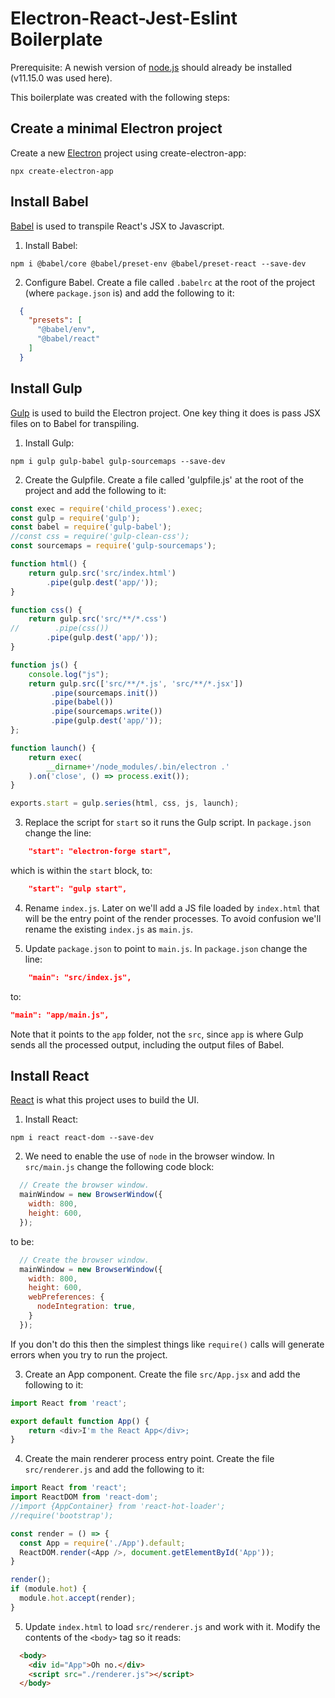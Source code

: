 # Electron-React-Jest-Eslint Boilerplate

Prerequisite: A newish version of [node.js](https://nodejs.org/) should already be installed (v11.15.0 was used here).

This boilerplate was created with the following steps:

## Create a minimal Electron project

Create a new [Electron](https://electronjs.org/) project using create-electron-app:

```node
npx create-electron-app
```

## Install Babel

[Babel](https://babeljs.io/) is used to transpile React's JSX to Javascript.

1. Install Babel:

```node
npm i @babel/core @babel/preset-env @babel/preset-react --save-dev
```

2. Configure Babel. Create a file called `.babelrc` at the root of the project (where `package.json` is) and add the following to it:

```json
  {
    "presets": [
      "@babel/env",
      "@babel/react"
    ]
  }
```

## Install Gulp

[Gulp](https://gulpjs.com/) is used to build the Electron project. One key thing it does is pass JSX files on to Babel for transpiling.

1. Install Gulp:

```node
npm i gulp gulp-babel gulp-sourcemaps --save-dev
```

2. Create the Gulpfile. Create a file called 'gulpfile.js' at the root of the project and add the following to it:

```js
const exec = require('child_process').exec;
const gulp = require('gulp');
const babel = require('gulp-babel');
//const css = require('gulp-clean-css');
const sourcemaps = require('gulp-sourcemaps');

function html() {
    return gulp.src('src/index.html')
        .pipe(gulp.dest('app/'));
}

function css() {
    return gulp.src('src/**/*.css')
//        .pipe(css())
        .pipe(gulp.dest('app/'));
}

function js() {
    console.log("js");
    return gulp.src(['src/**/*.js', 'src/**/*.jsx'])
         .pipe(sourcemaps.init())
         .pipe(babel())
         .pipe(sourcemaps.write())
         .pipe(gulp.dest('app/'));
};

function launch() {
    return exec(
        __dirname+'/node_modules/.bin/electron .'
    ).on('close', () => process.exit());
}

exports.start = gulp.series(html, css, js, launch);
```

3. Replace the script for ```start``` so it runs the Gulp script. In ```package.json``` change the line:

```json
    "start": "electron-forge start",
```

which is within the ```start``` block, to:

```json
    "start": "gulp start",
```

4. Rename ```index.js```. Later on we'll add a JS file loaded by ```index.html``` that will be the entry point of the render processes. To avoid confusion we'll rename the existing ```index.js``` as ```main.js```.

5. Update ```package.json``` to point to ```main.js```. In ```package.json``` change the line:

```json
    "main": "src/index.js",
```

to:

```json
"main": "app/main.js",
```

Note that it points to the ```app``` folder, not the ```src```, since ```app``` is where Gulp sends all the processed output, including the output files of Babel.

## Install React
[React](https://reactjs.org/) is what this project uses to build the UI.

1. Install React:

```node
npm i react react-dom --save-dev
```

2. We need to enable the use of ```node``` in the browser window. In ```src/main.js``` change the following code block:

```js
  // Create the browser window.
  mainWindow = new BrowserWindow({
    width: 800,
    height: 600,
  });
```

to be:
```js
  // Create the browser window.
  mainWindow = new BrowserWindow({
    width: 800,
    height: 600,
    webPreferences: {
      nodeIntegration: true,
    }
  });
```

If you don't do this then the simplest things like ```require()``` calls will generate errors when you try to run the project.

3. Create an App component. Create the file ```src/App.jsx``` and add the following to it:

```js
import React from 'react';

export default function App() {
    return <div>I'm the React App</div>;
}
```

4. Create the main renderer process entry point. Create the file ```src/renderer.js``` and add the following to it:

```js
import React from 'react';
import ReactDOM from 'react-dom';
//import {AppContainer} from 'react-hot-loader';
//require('bootstrap');

const render = () => {
  const App = require('./App').default;
  ReactDOM.render(<App />, document.getElementById('App'));
}

render();
if (module.hot) {
  module.hot.accept(render);
}
```

5. Update ```index.html``` to load ```src/renderer.js``` and work with it. Modify the contents of the ```<body>``` tag so it reads:

```html
  <body>
    <div id="App">Oh no.</div>
    <script src="./renderer.js"></script>
  </body>
```
